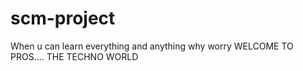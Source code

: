 # scm-project
When u can learn everything and anything why worry
WELCOME TO PROS....
THE TECHNO WORLD
